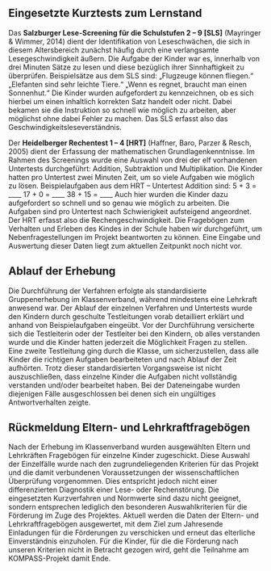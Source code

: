 ## Eingesetzte Kurztests zum Lernstand
Das **Salzburger Lese-Screening für die Schulstufen 2 – 9 [SLS]** (Mayringer & Wimmer, 2014) dient der Identifikation von Leseschwächen, die sich in diesem Altersbereich zunächst häufig durch eine verlangsamte Lesegeschwindigkeit äußern. Die Aufgabe der Kinder war es, innerhalb von drei Minuten Sätze zu lesen und diese bezüglich ihrer Sinnhaftigkeit zu überprüfen. 
Beispielsätze aus dem SLS sind:
„Flugzeuge können fliegen.“
„Elefanten sind sehr leichte Tiere.“
„Wenn es regnet, braucht man einen Sonnenhut.“
Die Kinder wurden aufgefordert zu kennzeichnen, ob es sich hierbei um einen inhaltlich korrekten Satz handelt oder nicht. Dabei bekamen sie die Instruktion so schnell wie möglich zu arbeiten, aber möglichst ohne dabei Fehler zu machen. Das SLS erfasst also das Geschwindigkeitsleseverständnis.

Der **Heidelberger Rechentest 1 – 4 [HRT]** (Haffner, Baro, Parzer & Resch, 2005) dient der Erfassung der mathematischen Grundlagenkenntnisse. Im Rahmen des Screenings wurde eine Auswahl von drei der elf vorhandenen Untertests durchgeführt: Addition, Subtraktion und Multiplikation. Die Kinder hatten pro Untertest zwei Minuten Zeit, um so viele Aufgaben wie möglich zu lösen. 
Beispielaufgaben aus dem HRT – Untertest Addition sind: 
5 + 3 = ____ 
17 + 0 = ____ 
38 + 15 = ____
Auch hier wurden die Kinder dazu aufgefordert so schnell und so genau wie möglich zu arbeiten. Die Aufgaben sind pro Untertest nach Schwierigkeit aufsteigend angeordnet. Der HRT erfasst also die Rechengeschwindigkeit.
Die Fragebögen zum Verhalten und Erleben des Kindes in der Schule haben wir durchgeführt, um Nebenfragestellungen im Projekt beantworten zu können. Eine Eingabe und Auswertung dieser Daten liegt zum aktuellen Zeitpunkt noch nicht vor.

## Ablauf der Erhebung
Die Durchführung der Verfahren erfolgte als standardisierte Gruppenerhebung im Klassenverband, während mindestens eine Lehrkraft anwesend war. Der Ablauf der einzelnen Verfahren und Untertests wurde den Kindern durch geschulte Testleitungen vorab detailliert erklärt und anhand von Beispielaufgaben eingeübt. Vor der Durchführung versicherte sich die Testleiterin oder der Testleiter bei den Kindern, ob alles verstanden wurde und die Kinder hatten jederzeit die Möglichkeit Fragen zu stellen. Eine zweite Testleitung ging durch die Klasse, um sicherzustellen, dass alle Kinder die richtigen Aufgaben bearbeiteten und nach Ablauf der Zeit aufhörten. 
Trotz dieser standardisierten Vorgangsweise ist nicht auszuschließen, dass einzelne Kinder die Aufgaben nicht vollständig verstanden und/oder bearbeitet haben. Bei der Dateneingabe wurden diejenigen Fälle ausgeschlossen bei denen sich ein ungültiges Antwortverhalten zeigte. 

## Rückmeldung Eltern- und Lehrkraftfragebögen
Nach der Erhebung im Klassenverband wurden ausgewählten Eltern und Lehrkräften Fragebögen für einzelne Kinder zugeschickt. Diese Auswahl der Einzelfälle wurde nach den zugrundeliegenden Kriterien für das Projekt und die damit verbundenen Voraussetzungen der wissenschaftlichen Überprüfung vorgenommen. Dies entspricht jedoch nicht einer differenzierten Diagnostik einer Lese- oder Rechenstörung. Die eingesetzten Kurzverfahren und Normwerte sind dazu nicht geeignet, sondern entsprechen lediglich den besonderen Auswahlkriterien für die Förderung im Zuge des Projektes. 
Aktuell werden die Daten der Eltern- und Lehrkraftfragebögen ausgewertet, mit dem Ziel zum Jahresende Einladungen für die Förderungen zu verschicken und erneut das elterliche Einverständnis einzuholen. 
Für die Kinder, für die die Förderung nach unseren Kriterien nicht in Betracht gezogen wird, geht die Teilnahme am KOMPASS-Projekt damit Ende.  
